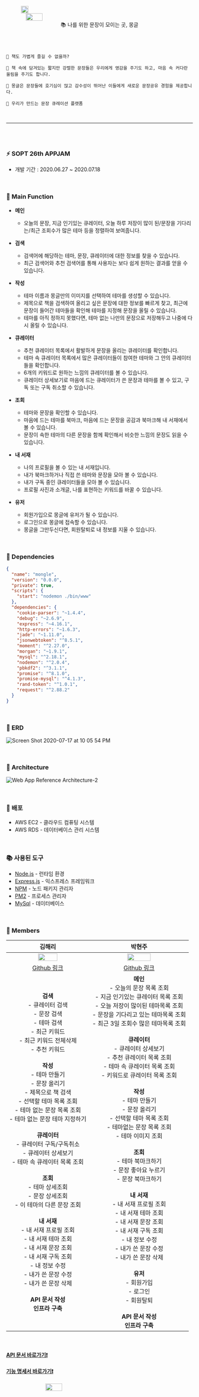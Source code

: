 
<br><br>

<div align="center" style="display:flex;"><img src="https://user-images.githubusercontent.com/41534832/86881142-c4090700-c128-11ea-85e1-de398680a3a9.png" width="20%"></div>
<div align="center" style="display:flex;"><img src="https://user-images.githubusercontent.com/41534832/86881182-d6834080-c128-11ea-9f99-caa82b7850d0.png" width="30%"></div>

<div align="center">
📚 나를 위한 문장이 모이는 곳, 몽글
</div>

<br><br>

```
📌 책도 가볍게 즐길 수 없을까?

📌 책 속에 담겨있는 짧지만 강렬한 문장들은 우리에게 영감을 주기도 하고, 마음 속 커다란 울림을 주기도 합니다.

📌 몽글은 문장들에 호기심이 많고 감수성이 뛰어난 이들에게 새로운 문장공유 경험을 제공합니다.

📌 우리가 만드는 문장 큐레이션 플랫폼
```

<br>

- - -

<br><br>

### ⚡️ SOPT 26th APPJAM
* 개발 기간 : 2020.06.27 ~ 2020.07.18

<br>

### 📒 Main Function
- **메인**
	- 오늘의 문장, 지금 인기있는 큐레이터, 오늘 하루 저장이 많이 된/문장을 기다리는/최근 조회수가 많은 테마 등을 정렬하여 보여줍니다.
	
- **검색**
	- 검색어에 해당하는 테마, 문장, 큐레이터에 대한 정보를 찾을 수 있습니다.
	- 최근 검색어와 추천 검색어를 통해 사용자는 보다 쉽게 원하는 결과를 얻을 수 있습니다.
	
- **작성**
	- 테마 이름과 몽글만의 이미지를 선택하여 테마를 생성할 수 있습니다.
	- 제목으로 책을 검색하여 올리고 싶은 문장에 대한 정보를 빠르게 찾고, 최근에 문장이 들어간 테마들을 확인해 테마를 지정해 문장을 올릴 수 있습니다.
	- 테마를 아직 정하지 못했다면, 테마 없는 나만의 문장으로 저장해두고 나중에 다시 올릴 수 있습니다.

- **큐레이터**
	- 추천 큐레이터 목록에서 활발하게 문장을 올리는 큐레이터를 확인합니다.
	- 테마 속 큐레이터 목록에서 많은 큐레이터들이 참여한 테마와 그 안의 큐레이터들을 확인합니다.
	- 6개의 키워드로 원하는 느낌의 큐레이터를 볼 수 있습니다.
	- 큐레이터 상세보기로 마음에 드는 큐레이터가 쓴 문장과 테마를 볼 수 있고, 구독 또는 구독 취소할 수 있습니다.

- **조회**
	- 테마와 문장을 확인할 수 있습니다.
	- 마음에 드는 테마를 북마크, 마음에 드는 문장을 공감과 북마크해 내 서재에서 볼 수 있습니다.
	- 문장이 속한 테마의 다른 문장을 함께 확인해서 비슷한 느낌의 문장도 읽을 수 있습니다.

- **내 서재**
	- 나의 프로필을 볼 수 있는 내 서재입니다.
	- 내가 북마크하거나 직접 쓴 테마와 문장을 모아 볼 수 있습니다.
	- 내가 구독 중인 큐레이터들을 모아 볼 수 있습니다.
	- 프로필 사진과 소개글, 나를 표현하는 키워드를 바꿀 수 있습니다.

- **유저**
	- 회원가입으로 몽글에 유저가 될 수 있습니다.
	- 로그인으로 몽글에 접속할 수 있습니다.
	- 몽글을 그만두신다면, 회원탈퇴로 내 정보를 지울 수 있습니다.

<br>

### 📕 Dependencies
```json
{
  "name": "mongle",
  "version": "0.0.0",
  "private": true,
  "scripts": {
    "start": "nodemon ./bin/www"
  },
  "dependencies": {
    "cookie-parser": "~1.4.4",
    "debug": "~2.6.9",
    "express": "~4.16.1",
    "http-errors": "~1.6.3",
    "jade": "~1.11.0",
    "jsonwebtoken": "^8.5.1",
    "moment": "^2.27.0",
    "morgan": "~1.9.1",
    "mysql": "^2.18.1",
    "nodemon": "^2.0.4",
    "pbkdf2": "^3.1.1",
    "promise": "^8.1.0",
    "promise-mysql": "^4.1.3",
    "rand-token": "^1.0.1",
    "request": "^2.88.2"
  }
}
```

<br>

### 📗 ERD

![Screen Shot 2020-07-17 at 10 05 54 PM](https://user-images.githubusercontent.com/41534832/87789281-c03c5980-c879-11ea-8001-5c33534f5ce3.png)


<br>

### 📗 Architecture

![Web App Reference Architecture-2](https://user-images.githubusercontent.com/41534832/87792326-b23d0780-c87e-11ea-93e5-20790161d81d.png)

<br>


### :closed_book: 배포

* AWS EC2 - 클라우드 컴퓨팅 시스템
* AWS RDS - 데이터베이스 관리 시스템

<br>

### :books: 사용된 도구

* [Node.js](https://nodejs.org/ko/) - 런타임 환경
* [Express.js](http://expressjs.com/ko/) - 익스프레스 프레임워크 
* [NPM](https://rometools.github.io/rome/) - 노드 패키지 관리자
* [PM2](http://pm2.keymetrics.io/) - 프로세스 관리자
* [MySql](https://miro.medium.com/max/800/0*GFfnMZ1sESpT9uYs.jpg) - 데이터베이스

<br>

### 📘 Members
| 김해리 | 박현주 |
| :---: | :---: |
| <img src="https://avatars2.githubusercontent.com/u/41534832?s=400&u=12354b310724861914d139cae2a378adf10a3a1d&v=4" width="50%"></img> | <img src="https://avatars3.githubusercontent.com/u/58289478?s=400&v=4" width="50%"></img>  |
| [Github 링크](https://github.com/khl6235) | [Github 링크](https://github.com/HyeonJooo) |
| **검색**<br> - 큐레이터 검색<br> - 문장 검색<br> - 테마 검색<br> - 최근 키워드<br> - 최근 키워드 전체삭제<br> - 추천 키워드<br><br> **작성**<br> - 테마 만들기<br> - 문장 올리기<br> - 제목으로 책 검색<br> - 선택할 테마 목록 조회<br> - 테마 없는 문장 목록 조회<br> - 테마 없는 문장 테마 지정하기<br><br> **큐레이터**<br> - 큐레이터 구독/구독취소<br> - 큐레이터 상세보기<br> - 테마 속 큐레이터 목록 조회<br><br> **조회**<br> - 테마 상세조회<br> - 문장 상세조회<br> - 이 테마의 다른 문장 조회<br><br> **내 서재**<br> - 내 서재 프로필 조회<br> - 내 서재 테마 조회<br> - 내 서재 문장 조회<br> - 내 서재 구독 조회<br> - 내 정보 수정<br> - 내가 쓴 문장 수정<br> - 내가 쓴 문장 삭제<br><br> **API 문서 작성**<br>**인프라 구축** |   **메인**<br> - 오늘의 문장 목록 조회<br> - 지금 인기있는 큐레이터 목록 조회<br> - 오늘 저장이 많이된 테마목록 조회<br> - 문장을 기다리고 있는 테마목록 조회<br> - 최근 3일 조회수 많은 테마목록 조회<br><br> **큐레이터**<br> - 큐레이터 상세보기<br> - 추천 큐레이터 목록 조회<br> - 테마 속 큐레이터 목록 조회<br> - 키워드로 큐레이터 목록 조회<br><br> **작성**<br> - 테마 만들기<br> - 문장 올리기<br> - 선택할 테마 목록 조회<br> - 테마없는 문장 목록 조회<br> - 테마 이미지 조회<br><br> **조회**<br>  - 테마 북마크하기<br> - 문장 좋아요 누르기<br> - 문장 북마크하기<br><br> **내 서재**<br> - 내 서재 프로필 조회<br> - 내 서재 테마 조회<br> - 내 서재 문장 조회<br> - 내 서재 구독 조회<br> - 내 정보 수정<br> - 내가 쓴 문장 수정<br> - 내가 쓴 문장 삭제<br><br> **유저**<br> - 회원가입<br> - 로그인<br> - 회원탈퇴<br><br> **API 문서 작성**<br>**인프라 구축**  |



<br>

#### [API 문서 바로가기❗️](https://github.com/Sopt-Mongle/MongleServer/wiki)
#### [기능 명세서 바로가기❗️](https://docs.google.com/spreadsheets/d/19oIWAG0WNR7ldLuVWfylbdrmZumOtTE1EQWJmJRgPAo/edit#gid=0)


<div align="right" style="display:flex;"><img src="https://user-images.githubusercontent.com/41534832/87791813-df3cea80-c87d-11ea-9740-f96e155e171f.jpg" width = "30%"></div>
